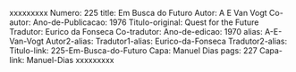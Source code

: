 xxxxxxxxx
Numero: 225
title: Em Busca do Futuro
Autor: A E Van Vogt
Co-autor: 
Ano-de-Publicacao: 1976
Titulo-original: Quest for the Future
Tradutor: Eurico da Fonseca
Co-tradutor: 
Ano-de-edicao: 1970
alias: A-E-Van-Vogt
Autor2-alias: 
Tradutor1-alias: Eurico-da-Fonseca
Tradutor2-alias: 
Titulo-link: 225-Em-Busca-do-Futuro
Capa: Manuel Dias
pags: 227
Capa-link: Manuel-Dias
xxxxxxxxx